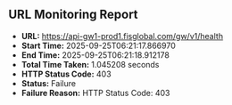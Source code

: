 ## URL Monitoring Report

- **URL:** https://api-gw1-prod1.fisglobal.com/gw/v1/health
- **Start Time:** 2025-09-25T06:21:17.866970
- **End Time:** 2025-09-25T06:21:18.912178
- **Total Time Taken:** 1.045208 seconds
- **HTTP Status Code:** 403
- **Status:** Failure
- **Failure Reason:** HTTP Status Code: 403
